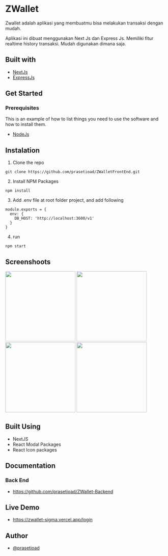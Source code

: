 # ZWallet

<!--- These are examples. See https://shields.io for others or to customize this set of shields. You might want to include dependencies, project status and licence info here --->
<!-- ![GitHub repo size](https://img.shields.io/github/repo-size/scottydocs/README-template.md)
![GitHub contributors](https://img.shields.io/github/contributors/scottydocs/README-template.md)
![GitHub stars](https://img.shields.io/github/stars/scottydocs/README-template.md?style=social)
![GitHub forks](https://img.shields.io/github/forks/scottydocs/README-template.md?style=social)
![Twitter Follow](https://img.shields.io/twitter/follow/scottydocs?style=social) -->

Zwallet adalah aplikasi yang membuatmu bisa melakukan transaksi dengan mudah.

Aplikasi ini dibuat menggunakan Next Js dan Express Js. Memiliki fitur realtime history transaksi. Mudah digunakan dimana saja.

## Built with

* [NextJs](https://nextjs.org/)
* [ExpressJs](https://expressjs.com/)

## Get Started
### Prerequisites

This is an example of how to list things you need to use the software and how to install them.
* [NodeJs](https://nodejs.org/en/)


## Instalation
1. Clone the repo

```
git clone https://github.com/prasetioad/ZWalletFrontEnd.git

```
2. Install NPM Packages 
```
npm install
```
3. Add .env file at root folder project, and add following
```
module.exports = {
  env: {
    DB_HOST: 'http://localhost:3600/v1'
  }
}
```
4. run
``` 
npm start 
```

## Screenshoots 
<p float="left">
<img src="https://user-images.githubusercontent.com/77045083/117056856-fc787200-ad46-11eb-8329-9d9aac0cf244.png"  height="220"> 
<img src="https://user-images.githubusercontent.com/66661143/117105658-b227dd00-ada8-11eb-94e0-43e1835d85ed.jpg"  height="220">  
<img src="https://user-images.githubusercontent.com/66661143/117105668-b522cd80-ada8-11eb-8325-664716bfbf5a.jpg"  height="220"> 
<img src="https://user-images.githubusercontent.com/66661143/117105937-337f6f80-ada9-11eb-9bbf-a1dc98b9bfa9.jpg"  height="220">
</p>

## Built Using
* NextJS
* React Modal Packages
* React Icon packages

## Documentation

### Back End
* https://github.com/prasetioad/ZWallet-Backend

## Live Demo
* https://zwallet-sigma.vercel.app/login

## Author
* [@prasetioad](https://github.com/prasetioad)

